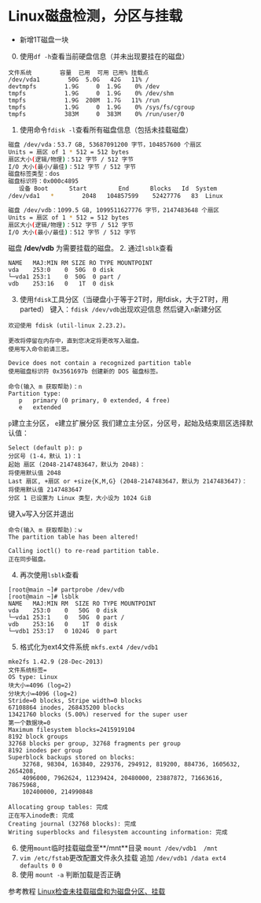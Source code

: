 # Linux磁盘检测，分区与挂载


* 新增1T磁盘一块

0. 使用`df -h`查看当前硬盘信息（并未出现要挂在的磁盘）
```
文件系统        容量  已用  可用 已用% 挂载点
/dev/vda1        50G  5.0G   42G   11% /
devtmpfs        1.9G     0  1.9G    0% /dev
tmpfs           1.9G     0  1.9G    0% /dev/shm
tmpfs           1.9G  208M  1.7G   11% /run
tmpfs           1.9G     0  1.9G    0% /sys/fs/cgroup
tmpfs           383M     0  383M    0% /run/user/0
```

1. 使用命令`fdisk -l`查看所有磁盘信息（包括未挂载磁盘）
```bash
磁盘 /dev/vda：53.7 GB, 53687091200 字节，104857600 个扇区
Units = 扇区 of 1 * 512 = 512 bytes
扇区大小(逻辑/物理)：512 字节 / 512 字节
I/O 大小(最小/最佳)：512 字节 / 512 字节
磁盘标签类型：dos
磁盘标识符：0x000c4895
   设备 Boot      Start         End      Blocks   Id  System
/dev/vda1   *        2048   104857599    52427776   83  Linux

磁盘 /dev/vdb：1099.5 GB, 1099511627776 字节，2147483648 个扇区
Units = 扇区 of 1 * 512 = 512 bytes
扇区大小(逻辑/物理)：512 字节 / 512 字节
I/O 大小(最小/最佳)：512 字节 / 512 字节
```
磁盘 **/dev/vdb** 为需要挂载的磁盘。
2. 通过`lsblk`查看
```
NAME   MAJ:MIN RM SIZE RO TYPE MOUNTPOINT
vda    253:0    0  50G  0 disk 
└─vda1 253:1    0  50G  0 part /
vdb    253:16   0   1T  0 disk 
```
3. 使用`fdisk`工具分区（当硬盘小于等于2T时，用fdisk，大于2T时，用parted）
键入：`fdisk /dev/vdb`出现欢迎信息
然后键入`n`新建分区
```
欢迎使用 fdisk (util-linux 2.23.2)。

更改将停留在内存中，直到您决定将更改写入磁盘。
使用写入命令前请三思。

Device does not contain a recognized partition table
使用磁盘标识符 0x3561697b 创建新的 DOS 磁盘标签。

命令(输入 m 获取帮助)：n
Partition type:
   p   primary (0 primary, 0 extended, 4 free)
   e   extended
```
`p`建立主分区， `e`建立扩展分区
我们建立主分区，分区号，起始及结束扇区选择默认值：
```
Select (default p): p
分区号 (1-4，默认 1)：1
起始 扇区 (2048-2147483647，默认为 2048)：
将使用默认值 2048
Last 扇区, +扇区 or +size{K,M,G} (2048-2147483647，默认为 2147483647)：
将使用默认值 2147483647
分区 1 已设置为 Linux 类型，大小设为 1024 GiB
```
键入`w`写入分区并退出
```
命令(输入 m 获取帮助)：w
The partition table has been altered!

Calling ioctl() to re-read partition table.
正在同步磁盘。
```
4. 再次使用`lsblk`查看
```
[root@main ~]# partprobe /dev/vdb
[root@main ~]# lsblk
NAME   MAJ:MIN RM  SIZE RO TYPE MOUNTPOINT
vda    253:0    0   50G  0 disk 
└─vda1 253:1    0   50G  0 part /
vdb    253:16   0    1T  0 disk 
└─vdb1 253:17   0 1024G  0 part 
```
5. 格式化为ext4文件系统
`mkfs.ext4 /dev/vdb1`
```
mke2fs 1.42.9 (28-Dec-2013)
文件系统标签=
OS type: Linux
块大小=4096 (log=2)
分块大小=4096 (log=2)
Stride=0 blocks, Stripe width=0 blocks
67108864 inodes, 268435200 blocks
13421760 blocks (5.00%) reserved for the super user
第一个数据块=0
Maximum filesystem blocks=2415919104
8192 block groups
32768 blocks per group, 32768 fragments per group
8192 inodes per group
Superblock backups stored on blocks: 
	32768, 98304, 163840, 229376, 294912, 819200, 884736, 1605632, 2654208, 
	4096000, 7962624, 11239424, 20480000, 23887872, 71663616, 78675968, 
	102400000, 214990848

Allocating group tables: 完成
正在写入inode表: 完成
Creating journal (32768 blocks): 完成
Writing superblocks and filesystem accounting information: 完成
```
6. 使用`mount`临时挂载磁盘至**/mnt**目录
`mount /dev/vdb1  /mnt`
7. `vim /etc/fstab`更改配置文件永久挂载
追加
`/dev/vdb1 /data ext4 defaults 0 0`
8. 使用 `mount -a` 判断加载是否正确


参考教程 [
Linux检查未挂载磁盘和为磁盘分区、挂载](https://blog.csdn.net/woailyoo0000/article/details/86485666)
